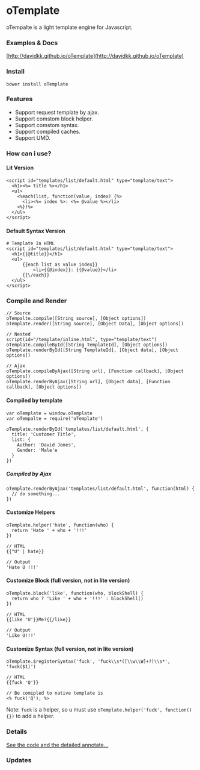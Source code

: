 # oTemplate

oTempalte is a light template engine for Javascript.

### Examples & Docs

[http://davidkk.github.io/oTemplate](http://davidkk.github.io/oTemplate)

### Install

```
bower install oTemplate
```

### Features

- Support request template by ajax.
- Support comstom block helper.
- Support comstom syntax.
- Support compiled caches.
- Support UMD.

### How can i use?

#### Lit Version

```
<script id="templates/list/default.html" type="template/text">
  <h1><%= title %></h1>
  <ul>
    <%each(list, function(value, index) {%>
      <li><%= index %>: <%= @value %></li>
    <%})%>
  </ul>
</script>
```

#### Default Syntax Version
```
# Template In HTML
<script id="templates/list/default.html" type="template/text">
  <h1>{{@title}}</h1>
  <ul>
      {{each list as value index}}
          <li>{{@index}}: {{@value}}</li>
      {{\/each}}
  </ul>
</script>
```

### Compile and Render
```
// Source
oTempalte.compile([String source], [Object options])
oTemplate.render([String source], [Object Data], [Object options])

// Nested
script(id="/template/inline.html", type="template/text")
oTemplate.compileById([String TemplateId], [Object options])
oTemplate.renderById([String TemplateId], [Object data], [Object options])

// Ajax
oTemplate.compileByAjax([String url], [Function callback], [Object options])
oTemplate.renderByAjax([String url], [Object data], [Function callback], [Object options])
```

#### Compiled by template
```
var oTemplate = window.oTemplate
var oTempalte = require('oTemplate')

oTemplate.renderById('templates/list/default.html', {
  title: 'Customer Title',
  list: {
    Author: 'David Jones',
    Gender: 'Male'e
  }
})
```

##### Compiled by Ajax
```
oTemplate.renderByAjax('templates/list/default.html', function(html) {
  // do something...
})
```

#### Customize Helpers

```
oTemplate.helper('hate', function(who) {
  return 'Hate ' + who + '!!!'
})

// HTML
{{"U" | hate}}

// Output
'Hate U !!!'
```

#### Customize Block (full version, not in lite version)

```
oTemplate.block('like', function(who, blockShell) {
  return who ? 'Like ' + who + '!!!' : blockShell()
})

// HTML
{{like 'U'}}Me?{{/like}}

// Output
'Like U!!!'
```

#### Customize Syntax (full version, not in lite version)

```
oTemplate.$registerSyntax('fuck', 'fuck\\s*([\\w\\W]+?)\\s*', 'fuck($1)')

// HTML
{{fuck 'Q'}}

// Be comipled to native template is
<% fuck('Q'); %>
```

Note: `fuck` is a helper, so u must use `oTemplate.helper('fuck', function() {})` to add a helper.

### Details

[See the code and the detailed annotate...](https://github.com/DavidKk/oTemplate/blob/master/dist/oTemplate.js)

### Updates

